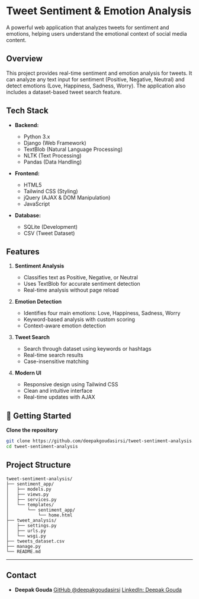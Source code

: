 # Tweet Sentiment & Emotion Analysis

A powerful web application that analyzes tweets for sentiment and emotions, helping users understand the emotional context of social media content.

## Overview

This project provides real-time sentiment and emotion analysis for tweets. It can analyze any text input for sentiment (Positive, Negative, Neutral) and detect emotions (Love, Happiness, Sadness, Worry). The application also includes a dataset-based tweet search feature.

## Tech Stack

- **Backend:**
  - Python 3.x
  - Django (Web Framework)
  - TextBlob (Natural Language Processing)
  - NLTK (Text Processing)
  - Pandas (Data Handling)

- **Frontend:**
  - HTML5
  - Tailwind CSS (Styling)
  - jQuery (AJAX & DOM Manipulation)
  - JavaScript

- **Database:**
  - SQLite (Development)
  - CSV (Tweet Dataset)

## Features

1. **Sentiment Analysis**
   - Classifies text as Positive, Negative, or Neutral
   - Uses TextBlob for accurate sentiment detection
   - Real-time analysis without page reload

2. **Emotion Detection**
   - Identifies four main emotions: Love, Happiness, Sadness, Worry
   - Keyword-based analysis with custom scoring
   - Context-aware emotion detection

3. **Tweet Search**
   - Search through dataset using keywords or hashtags
   - Real-time search results
   - Case-insensitive matching

4. **Modern UI**
   - Responsive design using Tailwind CSS
   - Clean and intuitive interface
   - Real-time updates with AJAX

## 🚀 Getting Started

 **Clone the repository**
   ```bash
   git clone https://github.com/deepakgoudasirsi/tweet-sentiment-analysis.git
   cd tweet-sentiment-analysis
   ```

## Project Structure

```
tweet-sentiment-analysis/
├── sentiment_app/
│   ├── models.py
│   ├── views.py
│   ├── services.py
│   └── templates/
│       └── sentiment_app/
│           └── home.html
├── tweet_analysis/
│   ├── settings.py
│   ├── urls.py
│   └── wsgi.py
├── tweets_dataset.csv
├── manage.py
└── README.md
```

---

## Contact

* **Deepak Gouda**
  [GitHub @deepakgoudasirsi](https://github.com/deepakgoudasirsi)
  [LinkedIn: Deepak Gouda](https://linkedin.com/in/deepakgoudasirsi)
